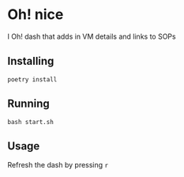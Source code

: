 # Oh! nice

I Oh! dash that adds in VM details and links to SOPs

## Installing

`poetry install` 

## Running 

`bash start.sh`

## Usage

Refresh the dash by pressing `r`
